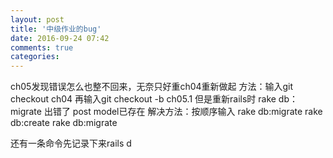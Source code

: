 ```yaml
---
layout: post
title: '中级作业的bug'
date: 2016-09-24 07:42
comments: true
categories: 
---
```

ch05发现错误怎么也整不回来，无奈只好重ch04重新做起
方法：输入git checkout ch04
     再输入git checkout -b  ch05.1
     但是重新rails时 rake db：migrate 出错了 post model已存在
解决方法：按顺序输入  rake db:migrate
                   rake db:create
                   rake db:migrate
                   
                   
                   
还有一条命令先记录下来rails d